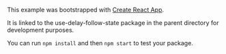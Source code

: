 This example was bootstrapped with [Create React App](https://github.com/facebook/create-react-app).

It is linked to the use-delay-follow-state package in the parent directory for development purposes.

You can run `npm install` and then `npm start` to test your package.
